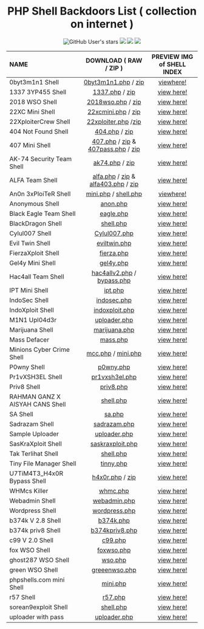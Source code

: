 <div align="center">
 <h1> PHP Shell Backdoors List ( collection on internet ) </h1>
</div>

<p align="center">
<img alt="GitHub User's stars" src="https://img.shields.io/github/stars/1337r0j4n/php-backdoors?style=for-the-badge">
<img src="https://img.shields.io/github/forks/1337r0j4n/php-backdoors?color=orange&style=for-the-badge">
<img src="https://img.shields.io/github/issues/1337r0j4n/php-backdoors?color=red&style=for-the-badge">
<img src="https://img.shields.io/badge/creator%20-1337r0j4n-lime?style=for-the-badge">
</p>

| NAME | DOWNLOAD ( RAW / ZIP ) | PREVIEW IMG of SHELL INDEX |
| :--- | :-------:| :-----: |
| 0byt3m1n1 Shell | [0byt3m1n1.php](https://raw.githubusercontent.com/1337r0j4n/webshells/main/SHELLs/0byt3m1n1%20Shell/0byt3m1n1.php) / [zip](https://github.com/1337r0j4n/php-backdoors/raw/main/SHELLs/0byt3m1n1%20Shell/0byt3m1n1.zip) | [viewhere!](https://github.com/1337r0j4n/webshells/tree/main/SHELLs/0byt3m1n1%20Shell) |
| 1337 3YP455 Shell | [1337.php](https://raw.githubusercontent.com/1337r0j4n/webshells/main/SHELLs/1337%203YP455%20Shell/1337.php) / [zip](https://github.com/1337r0j4n/php-backdoors/raw/main/SHELLs/1337%203YP455%20Shell/1337.zip) | [view here!](https://github.com/1337r0j4n/webshells/tree/main/SHELLs/1337%203YP455%20Shell) |
| 2018 WSO Shell | [2018wso.php](https://github.com/1337r0j4n/webshells/raw/main/SHELLs/2018%20WSO%20Shell/2018wso.php) / [zip](https://github.com/1337r0j4n/php-backdoors/raw/main/SHELLs/2018%20WSO%20Shell/2018wso.zip) | [view here!](https://github.com/1337r0j4n/webshells/tree/main/SHELLs/2018%20WSO%20Shell) |
| 22XC Mini Shell | [22xcmini.php](https://raw.githubusercontent.com/1337r0j4n/webshells/main/SHELLs/22XC%20Mini%20Shell/22xcmini.php) / [zip](https://github.com/1337r0j4n/php-backdoors/raw/main/SHELLs/22XC%20Mini%20Shell/22xcmini.zip) | [view here!](https://github.com/1337r0j4n/webshells/tree/main/SHELLs/22XC%20Mini%20Shell) |
| 22XploiterCrew Shell | [22xploiter.php](https://raw.githubusercontent.com/1337r0j4n/webshells/main/SHELLs/22XploiterCrew%20Shell/22xploiter.php) /[zip](https://github.com/1337r0j4n/php-backdoors/raw/main/SHELLs/22XploiterCrew%20Shell/22xploiter.zip) | [view here!](https://github.com/1337r0j4n/webshells/tree/main/SHELLs/22XploiterCrew%20Shell) |
| 404 Not Found Shell | [404.php](https://raw.githubusercontent.com/1337r0j4n/webshells/main/SHELLs/404%20Not%20Found%20Shell/404.php) / [zip](https://github.com/1337r0j4n/php-backdoors/raw/main/SHELLs/404%20Not%20Found%20Shell/404.zip) | [view here!](https://github.com/1337r0j4n/webshells/tree/main/SHELLs/404%20Not%20Found%20Shell) |
| 407 Mini Shell | [407.php](https://raw.githubusercontent.com/1337r0j4n/php-backdoors/main/SHELLs/407%20Mini%20Shell/407.php) / [zip](https://github.com/1337r0j4n/php-backdoors/raw/main/SHELLs/407%20Mini%20Shell/407.zip) & [407pass.php](https://raw.githubusercontent.com/1337r0j4n/php-backdoors/main/SHELLs/407%20Mini%20Shell/407pass.php) / [zip](https://github.com/1337r0j4n/php-backdoors/raw/main/SHELLs/407%20Mini%20Shell/407pass.zip) | [view here!](https://github.com/1337r0j4n/php-backdoors/tree/main/SHELLs/407%20Mini%20Shell) |
| AK-74 Security Team Shell | [ak74.php](https://raw.githubusercontent.com/1337r0j4n/webshells/main/SHELLs/AK-74%20Security%20Team%20Shell/ak47.php) / [zip](https://github.com/1337r0j4n/php-backdoors/raw/main/SHELLs/AK-74%20Security%20Team%20Shell/ak47.zip) | [view here!](https://github.com/1337r0j4n/webshells/tree/main/SHELLs/AK-74%20Security%20Team%20Shell) |
| ALFA Team Shell | [alfa.php](https://raw.githubusercontent.com/1337r0j4n/webshells/main/SHELLs/ALFA%20Team%20Shell/alfa.php) / [zip](https://github.com/1337r0j4n/php-backdoors/raw/main/SHELLs/ALFA%20Team%20Shell/alfa.zip) & [alfa403.php](https://raw.githubusercontent.com/1337r0j4n/webshells/main/SHELLs/ALFA%20Team%20Shell/alfa403.php) / [zip](https://github.com/1337r0j4n/php-backdoors/raw/main/SHELLs/ALFA%20Team%20Shell/alfapass.zip) | [view here!](https://github.com/1337r0j4n/webshells/tree/main/SHELLs/ALFA%20Team%20Shell) |
| An0n 3xPloiTeR Shell | [mini.php](https://raw.githubusercontent.com/1337r0j4n/webshells/main/SHELLs/An0n%203xPloiTeR%20Shell/mini.php) / [shell.php](https://raw.githubusercontent.com/1337r0j4n/webshells/main/SHELLs/An0n%203xPloiTeR%20Shell/shell.php) | [viewhere!](https://github.com/1337r0j4n/webshells/tree/main/SHELLs/An0n%203xPloiTeR%20Shell) |
| Anonymous Shell | [anon.php](https://raw.githubusercontent.com/1337r0j4n/php-backdoors/main/SHELLs/Anonymous%20Shell/anon.php) | [view here!](https://github.com/1337r0j4n/php-backdoors/tree/main/SHELLs/Anonymous%20Shell) |
| Black Eagle Team Shell | [eagle.php](https://raw.githubusercontent.com/1337r0j4n/webshells/main/SHELLs/Black%20Eagle%20Team%20Shell/eagle.php) | [view here!](https://github.com/1337r0j4n/webshells/tree/main/SHELLs/Black%20Eagle%20Team%20Shell) |
| BlackDragon Shell | [shell.php](https://raw.githubusercontent.com/1337r0j4n/webshells/main/SHELLs/BlackDragon%20Shell/shell.php) | [view here!](https://github.com/1337r0j4n/webshells/tree/main/SHELLs/BlackDragon%20Shell) |
| Cylul007 Shell | [Cylul007.php](https://raw.githubusercontent.com/1337r0j4n/webshells/main/SHELLs/Cylul007%20Shell/Cylul007.php) | [view here!](https://github.com/1337r0j4n/webshells/tree/main/SHELLs/Cylul007%20Shell) |
| Evil Twin Shell | [eviltwin.php](https://raw.githubusercontent.com/1337r0j4n/webshells/main/SHELLs/Evil%20Twin%20Shell/eviltwin.php) | [view here!](https://github.com/1337r0j4n/webshells/tree/main/SHELLs/Evil%20Twin%20Shell) |
| FierzaXploit Shell | [fierza.php](https://raw.githubusercontent.com/1337r0j4n/webshells/main/SHELLs/FierzaXploit%20Shell/fierza.php) | [view here!](https://github.com/1337r0j4n/webshells/tree/main/SHELLs/FierzaXploit%20Shell) |
| Gel4y Mini Shell | [gel4y.php](https://raw.githubusercontent.com/1337r0j4n/webshells/main/SHELLs/Gel4y%20Mini%20Shell/gel4y.php) | [view here!](https://github.com/1337r0j4n/webshells/tree/main/SHELLs/Gel4y%20Mini%20Shell) |
| Hac4all Team Shell | [hac4allv2.php](https://raw.githubusercontent.com/1337r0j4n/webshells/main/SHELLs/Hac4all%20Team%20Shell/hac4allv2.php) / [bypass.php](https://raw.githubusercontent.com/1337r0j4n/webshells/main/SHELLs/Hac4all%20Team%20Shell/bypass.php)| [view here!](https://github.com/1337r0j4n/webshells/tree/main/SHELLs/Hac4all%20Team%20Shell) |
| IPT Mini Shell | [ipt.php](https://raw.githubusercontent.com/1337r0j4n/webshells/main/SHELLs/IPT%20Mini%20Shell/ipt.php) | [view here!](https://github.com/1337r0j4n/webshells/tree/main/SHELLs/IPT%20Mini%20Shell) |
| IndoSec Shell | [indosec.php](https://raw.githubusercontent.com/1337r0j4n/webshells/main/SHELLs/IndoSec%20Shell/indosec.php) | [view here!](https://github.com/1337r0j4n/webshells/tree/main/SHELLs/IndoSec%20Shell) |
| IndoXploit Shell | [indoxploit.php](https://raw.githubusercontent.com/1337r0j4n/webshells/main/SHELLs/IndoXploit%20Shell/indoxploit.php) | [view here!](https://github.com/1337r0j4n/webshells/tree/main/SHELLs/IndoXploit%20Shell) |
| M1N1 Upl04d3r | [uploader.php](https://raw.githubusercontent.com/1337r0j4n/webshells/main/SHELLs/M1N1%20Upl04d3r/uploader.php) | [view here!](https://github.com/1337r0j4n/webshells/tree/main/SHELLs/M1N1%20Upl04d3r) |
| Marijuana Shell | [marijuana.php](https://raw.githubusercontent.com/1337r0j4n/webshells/main/SHELLs/Marijuana%20Shell/marijuana.php) | [view here!](https://github.com/1337r0j4n/webshells/tree/main/SHELLs/Marijuana%20Shell) |
| Mass Defacer | [mass.php](https://raw.githubusercontent.com/1337r0j4n/webshells/main/SHELLs/Mass%20Defacer/mass.php) | [view here!](https://github.com/1337r0j4n/webshells/tree/main/SHELLs/Mass%20Defacer) |
| Minions Cyber Crime Shell | [mcc.php](https://raw.githubusercontent.com/1337r0j4n/webshells/main/SHELLs/Minions%20Cyber%20Crime%20Shell/mcc.php) / [mini.php](https://raw.githubusercontent.com/1337r0j4n/webshells/main/SHELLs/Minions%20Cyber%20Crime%20Shell/mini.php) | [view here!](https://github.com/1337r0j4n/webshells/tree/main/SHELLs/Minions%20Cyber%20Crime%20Shell) |
| P0wny Shell | [p0wny.php](https://raw.githubusercontent.com/1337r0j4n/webshells/main/SHELLs/P0wny%20Shell/p0wny.php) | [view here!](https://github.com/1337r0j4n/webshells/tree/main/SHELLs/P0wny%20Shell) |
| Pr1vXSH3EL Shell | [pr1vxsh3el.php](https://raw.githubusercontent.com/1337r0j4n/webshells/main/SHELLs/Pr1vXSH3EL%20Shell/pr1vxsh3el.php) | [view here!](https://github.com/1337r0j4n/webshells/tree/main/SHELLs/Pr1vXSH3EL%20Shell) |
| Priv8 Shell | [priv8.php](https://raw.githubusercontent.com/1337r0j4n/webshells/main/SHELLs/Priv8%20Shell/priv8.php) | [view here!](https://github.com/1337r0j4n/webshells/tree/main/SHELLs/Priv8%20Shell) |
| RAHMAN GANZ X AISYAH CANS Shell | [shell.php](https://raw.githubusercontent.com/1337r0j4n/webshells/main/SHELLs/RAHMAN%20GANZ%20X%20AISYAH%20CANS%20Shell/shell.php) | [view here!](https://github.com/1337r0j4n/webshells/tree/main/SHELLs/RAHMAN%20GANZ%20X%20AISYAH%20CANS%20Shell) |
| SA Shell | [sa.php](https://raw.githubusercontent.com/1337r0j4n/webshells/main/SHELLs/SA%20Shell/sa.php) | [view here!](https://github.com/1337r0j4n/webshells/tree/main/SHELLs/SA%20Shell) |
| Sadrazam Shell | [sadrazam.php](https://raw.githubusercontent.com/1337r0j4n/webshells/main/SHELLs/Sadrazam%20Shell/sadrazam.php) | [view here!](https://github.com/1337r0j4n/webshells/tree/main/SHELLs/Sadrazam%20Shell) |
| Sample Uploader | [uploader.php](https://raw.githubusercontent.com/1337r0j4n/webshells/main/SHELLs/Sample%20Uploader/uploader.php) | [view here!](https://github.com/1337r0j4n/webshells/tree/main/SHELLs/Sample%20Uploader) |
| SasKraXploit Shell | [saskraxploit.php](https://raw.githubusercontent.com/1337r0j4n/webshells/main/SHELLs/SasKraXploit%20Shell/saskraxploit.php) | [view here!](https://github.com/1337r0j4n/webshells/tree/main/SHELLs/SasKraXploit%20Shell) |
| Tak Terlihat Shell | [shell.php](https://raw.githubusercontent.com/1337r0j4n/webshells/main/SHELLs/Tak%20Terlihat%20Shell/shell.php) | [view here!](https://github.com/1337r0j4n/webshells/tree/main/SHELLs/Tak%20Terlihat%20Shell) |
| Tiny File Manager Shell | [tinny.php](https://raw.githubusercontent.com/1337r0j4n/webshells/main/SHELLs/Tiny%20File%20Manager%20Shell/tinny.php) | [view here!](https://github.com/1337r0j4n/webshells/tree/main/SHELLs/Tiny%20File%20Manager%20Shell) |
| U7TiM4T3_H4x0R Bypass Shell | [h4x0r.php](https://raw.githubusercontent.com/1337r0j4n/php-backdoors/main/SHELLs/U7TiM4T3_H4x0R%20Bypass%20Shell/h4x0r.php) / [zip](https://github.com/1337r0j4n/php-backdoors/raw/main/SHELLs/U7TiM4T3_H4x0R%20Bypass%20Shell/h4x0r.zip) | [view here!](https://github.com/1337r0j4n/php-backdoors/tree/main/SHELLs/U7TiM4T3_H4x0R%20Bypass%20Shell) |
| WHMcs Killer | [whmc.php](https://raw.githubusercontent.com/1337r0j4n/webshells/main/SHELLs/WHMcs%20Killer/whmc.php) | [view here!](https://github.com/1337r0j4n/webshells/tree/main/SHELLs/WHMcs%20Killer) |
| Webadmin Shell | [webadmin.php](https://raw.githubusercontent.com/1337r0j4n/webshells/main/SHELLs/Webadmin%20Shell/webadmin.php) | [view here!](https://github.com/1337r0j4n/webshells/tree/main/SHELLs/Webadmin%20Shell) |
| Wordpress Shell | [wordpress.php](https://raw.githubusercontent.com/1337r0j4n/webshells/main/SHELLs/Wordpress%20Shell/wordpress.php) | [view here!](https://github.com/1337r0j4n/webshells/tree/main/SHELLs/Wordpress%20Shell) |
| b374k V 2.8 Shell | [b374k.php](https://raw.githubusercontent.com/1337r0j4n/webshells/main/SHELLs/b374k%20V%202.8%20Shell/b374k.php) | [view here!](https://github.com/1337r0j4n/webshells/tree/main/SHELLs/b374k%20V%202.8%20Shell) |
| b374k priv8 Shell | [b374kpriv8.php](https://raw.githubusercontent.com/1337r0j4n/webshells/main/SHELLs/b374k%20priv8%20Shell/b374kpriv8.php) | [view here!](https://github.com/1337r0j4n/webshells/tree/main/SHELLs/b374k%20priv8%20Shell) |
| c99 V 2.0 Shell | [c99.php](https://raw.githubusercontent.com/1337r0j4n/webshells/main/SHELLs/c99%20V%202.0%20Shell/c99.php) | [view here!](https://github.com/1337r0j4n/webshells/tree/main/SHELLs/c99%20V%202.0%20Shell) |
| fox WSO Shell | [foxwso.php](https://raw.githubusercontent.com/1337r0j4n/webshells/main/SHELLs/fox%20WSO%20Shell/foxwso.php) | [view here!](https://github.com/1337r0j4n/webshells/tree/main/SHELLs/fox%20WSO%20Shell) |
| ghost287 WSO Shell | [wso.php](https://raw.githubusercontent.com/1337r0j4n/webshells/main/SHELLs/ghost287%20WSO%20Shell/wso.php) | [view here!](https://github.com/1337r0j4n/webshells/tree/main/SHELLs/ghost287%20WSO%20Shell) |
| green WSO Shell | [greeenwso.php](https://raw.githubusercontent.com/1337r0j4n/webshells/main/SHELLs/green%20WSO%20Shell/greenwso.php) | [view here!](https://github.com/1337r0j4n/webshells/tree/main/SHELLs/green%20WSO%20Shell) |
| phpshells.com mini Shell | [mini.php](https://raw.githubusercontent.com/1337r0j4n/webshells/main/SHELLs/phpshells.com%20mini%20Shell/mini.php) | [view here!](https://github.com/1337r0j4n/webshells/tree/main/SHELLs/phpshells.com%20mini%20Shell) |
| r57 Shell | [r57.php](https://raw.githubusercontent.com/1337r0j4n/webshells/main/SHELLs/r57%20Shell/r57.php) | [view here!](https://github.com/1337r0j4n/webshells/tree/main/SHELLs/r57%20Shell) |
| sorean9exploit Shell | [shell.php](https://raw.githubusercontent.com/1337r0j4n/webshells/main/SHELLs/sorean9exploit%20Shell/shell.php) | [view here!](https://github.com/1337r0j4n/webshells/tree/main/SHELLs/sorean9exploit%20Shell) |
| uploader with pass | [uploader.php](https://raw.githubusercontent.com/1337r0j4n/webshells/main/SHELLs/uploader%20with%20pass/uploader.php) | [view here!](https://github.com/1337r0j4n/webshells/tree/main/SHELLs/uploader%20with%20pass) |
